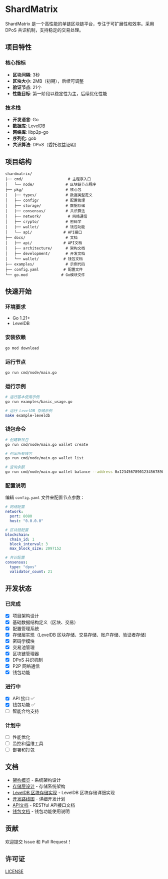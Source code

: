 # ShardMatrix

ShardMatrix 是一个高性能的单链区块链平台，专注于可扩展性和效率。采用 DPoS 共识机制，支持稳定的交易处理。

## 项目特性

### 核心指标
- **区块间隔**: 3秒
- **区块大小**: 2MB（初期），后续可调整
- **验证节点**: 21个
- **性能目标**: 第一阶段以稳定性为主，后续优化性能

### 技术栈
- **开发语言**: Go
- **数据库**: LevelDB
- **网络库**: libp2p-go
- **序列化**: gob
- **共识算法**: DPoS（委托权益证明）

## 项目结构

```
shardmatrix/
├── cmd/                    # 主程序入口
│   └── node/              # 区块链节点程序
├── pkg/                   # 核心包
│   ├── types/             # 数据类型定义
│   ├── config/            # 配置管理
│   ├── storage/           # 数据存储
│   ├── consensus/         # 共识算法
│   ├── network/            # 网络通信
│   ├── crypto/            # 密码学
│   ├── wallet/            # 钱包功能
│   └── api/              # API接口
├── docs/                  # 文档
│   ├── api/              # API文档
│   ├── architecture/      # 架构文档
│   ├── development/       # 开发文档
│   └── wallet/           # 钱包文档
├── examples/              # 示例代码
├── config.yaml           # 配置文件
└── go.mod               # Go模块文件
```

## 快速开始

### 环境要求
- Go 1.21+
- LevelDB

### 安装依赖
```bash
go mod download
```

### 运行节点
```bash
go run cmd/node/main.go
```

### 运行示例
```bash
# 运行基本使用示例
go run examples/basic_usage.go

# 运行 LevelDB 存储示例
make example-leveldb
```

### 钱包命令

```bash
# 创建新钱包
go run cmd/node/main.go wallet create

# 列出所有钱包
go run cmd/node/main.go wallet list

# 查询余额
go run cmd/node/main.go wallet balance --address 0x1234567890123456789012345678901234567890
```

### 配置说明
编辑 `config.yaml` 文件来配置节点参数：

```yaml
# 网络配置
network:
  port: 8080
  host: "0.0.0.0"

# 区块链配置
blockchain:
  chain_id: 1
  block_interval: 3
  max_block_size: 2097152

# 共识配置
consensus:
  type: "dpos"
  validator_count: 21
```

## 开发状态

### 已完成
- [x] 项目架构设计
- [x] 基础数据结构定义（区块、交易）
- [x] 配置管理系统
- [x] 存储层实现（LevelDB 区块存储、交易存储、账户存储、验证者存储）
- [x] 密码学模块
- [x] 交易池管理
- [x] 区块链管理器
- [x] DPoS 共识机制
- [x] P2P 网络通信
- [x] 钱包功能

### 进行中
- [x] API 接口 ✅
- [x] 钱包功能 ✅
- [ ] 智能合约支持

### 计划中
- [ ] 性能优化
- [ ] 监控和运维工具
- [ ] 部署和打包

## 文档

- [架构概览](docs/architecture/overview.md) - 系统架构设计
- [存储层设计](docs/architecture/storage.md) - 存储系统架构
- [LevelDB 区块存储实现](docs/storage/leveldb_block_store.md) - LevelDB 区块存储详细实现
- [开发路线图](docs/development/roadmap.md) - 详细开发计划
- [API文档](docs/api/README.md) - RESTful API接口文档
- [钱包文档](docs/wallet/README.md) - 钱包功能使用说明

## 贡献

欢迎提交 Issue 和 Pull Request！

## 许可证

[LICENSE](LICENSE)